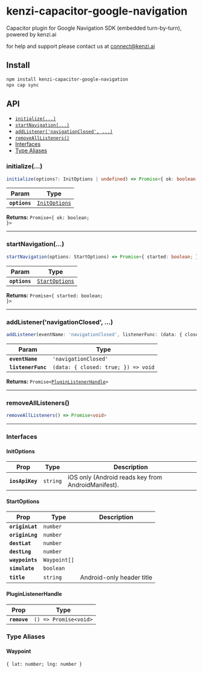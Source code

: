 # kenzi-capacitor-google-navigation

Capacitor plugin for Google Navigation SDK (embedded turn-by-turn), powered by kenzi.ai

for help and support please contact us at connect@kenzi.ai

## Install

```bash
npm install kenzi-capacitor-google-navigation
npx cap sync
```

## API

<docgen-index>

* [`initialize(...)`](#initialize)
* [`startNavigation(...)`](#startnavigation)
* [`addListener('navigationClosed', ...)`](#addlistenernavigationclosed-)
* [`removeAllListeners()`](#removealllisteners)
* [Interfaces](#interfaces)
* [Type Aliases](#type-aliases)

</docgen-index>

<docgen-api>
<!--Update the source file JSDoc comments and rerun docgen to update the docs below-->

### initialize(...)

```typescript
initialize(options?: InitOptions | undefined) => Promise<{ ok: boolean; }>
```

| Param         | Type                                                |
| ------------- | --------------------------------------------------- |
| **`options`** | <code><a href="#initoptions">InitOptions</a></code> |

**Returns:** <code>Promise&lt;{ ok: boolean; }&gt;</code>

--------------------


### startNavigation(...)

```typescript
startNavigation(options: StartOptions) => Promise<{ started: boolean; }>
```

| Param         | Type                                                  |
| ------------- | ----------------------------------------------------- |
| **`options`** | <code><a href="#startoptions">StartOptions</a></code> |

**Returns:** <code>Promise&lt;{ started: boolean; }&gt;</code>

--------------------


### addListener('navigationClosed', ...)

```typescript
addListener(eventName: 'navigationClosed', listenerFunc: (data: { closed: true; }) => void) => Promise<PluginListenerHandle>
```

| Param              | Type                                              |
| ------------------ | ------------------------------------------------- |
| **`eventName`**    | <code>'navigationClosed'</code>                   |
| **`listenerFunc`** | <code>(data: { closed: true; }) =&gt; void</code> |

**Returns:** <code>Promise&lt;<a href="#pluginlistenerhandle">PluginListenerHandle</a>&gt;</code>

--------------------


### removeAllListeners()

```typescript
removeAllListeners() => Promise<void>
```

--------------------


### Interfaces


#### InitOptions

| Prop            | Type                | Description                                        |
| --------------- | ------------------- | -------------------------------------------------- |
| **`iosApiKey`** | <code>string</code> | iOS only (Android reads key from AndroidManifest). |


#### StartOptions

| Prop            | Type                    | Description               |
| --------------- | ----------------------- | ------------------------- |
| **`originLat`** | <code>number</code>     |                           |
| **`originLng`** | <code>number</code>     |                           |
| **`destLat`**   | <code>number</code>     |                           |
| **`destLng`**   | <code>number</code>     |                           |
| **`waypoints`** | <code>Waypoint[]</code> |                           |
| **`simulate`**  | <code>boolean</code>    |                           |
| **`title`**     | <code>string</code>     | Android-only header title |


#### PluginListenerHandle

| Prop         | Type                                      |
| ------------ | ----------------------------------------- |
| **`remove`** | <code>() =&gt; Promise&lt;void&gt;</code> |


### Type Aliases


#### Waypoint

<code>{ lat: number; lng: number }</code>

</docgen-api>
